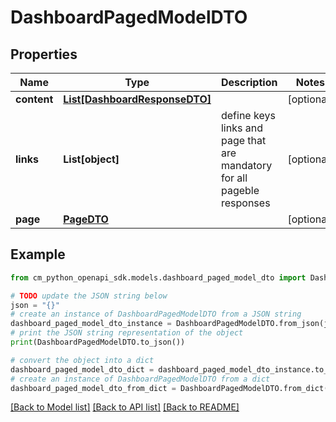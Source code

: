 # DashboardPagedModelDTO


## Properties

Name | Type | Description | Notes
------------ | ------------- | ------------- | -------------
**content** | [**List[DashboardResponseDTO]**](DashboardResponseDTO.md) |  | [optional] 
**links** | **List[object]** | define keys links and page that are mandatory for all pageble responses | [optional] 
**page** | [**PageDTO**](PageDTO.md) |  | [optional] 

## Example

```python
from cm_python_openapi_sdk.models.dashboard_paged_model_dto import DashboardPagedModelDTO

# TODO update the JSON string below
json = "{}"
# create an instance of DashboardPagedModelDTO from a JSON string
dashboard_paged_model_dto_instance = DashboardPagedModelDTO.from_json(json)
# print the JSON string representation of the object
print(DashboardPagedModelDTO.to_json())

# convert the object into a dict
dashboard_paged_model_dto_dict = dashboard_paged_model_dto_instance.to_dict()
# create an instance of DashboardPagedModelDTO from a dict
dashboard_paged_model_dto_from_dict = DashboardPagedModelDTO.from_dict(dashboard_paged_model_dto_dict)
```
[[Back to Model list]](../README.md#documentation-for-models) [[Back to API list]](../README.md#documentation-for-api-endpoints) [[Back to README]](../README.md)


